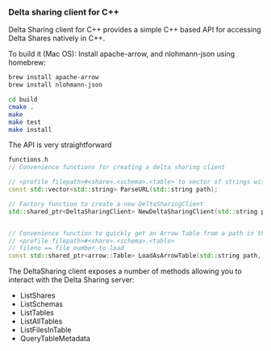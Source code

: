 
### Delta sharing client for C++

Delta Sharing client for C++ provides a simple C++ based API for accessing Delta Shares natively in C++.

To build it (Mac OS):
Install apache-arrow, and nlohmann-json using homebrew:

```sh
brew install apache-arrow
brew install nlohmann-json

cd build
cmake .
make
make test
make install
```



The API is very straightforward
```cpp
functions.h
// Convenience functions for creating a delta sharing client

// <profile filepath>#<share>.<schema>.<table> to vector of strings with path,share,schema,table
const std::vector<std::string> ParseURL(std::string path); 

// Factory function to create a new DeltaSharingClient 
std::shared_ptr<DeltaSharingClient> NewDeltaSharingClient(std::string profile, boost::optional<std::string> cacheLocation);


// Convenience function to quickly get an Arrow Table from a path in the form:
// <profile filepath>#<share>.<schema>.<table>
// fileno == file number to load
const std::shared_ptr<arrow::Table> LoadAsArrowTable(std::string path, int fileno);

```


The DeltaSharing client exposes a number of methods allowing you to interact with the Delta Sharing server:


* ListShares
* ListSchemas
* ListTables
* ListAllTables
* ListFilesInTable
* QueryTableMetadata





